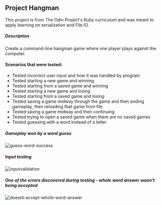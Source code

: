 ## Project Hangman

This project is from The Odin Project's Ruby curriculum and was meant to apply learning on serialization and File IO.

##### Description
Create a command-line hangman game where one player plays against the computer.

#### Scenarios that were tested:
- Tested incorrect user input and how it was handled by program
- Tested starting a new game and winning
- Tested starting from a saved game and winning
- Tested starting a new game and losing
- Tested starting from a saved game and losing
- Tested saving a game midway through the game and then ending gameplay, then reloading that game from file
- Tested saving a game midway and then continuing
- Tested trying to open a saved game when there are no saved games
- Tested guessing with a word instead of a letter

##### Gameplay won by a word guess
![guess-word-success](https://user-images.githubusercontent.com/31606901/181092516-15bb6806-8f8c-4a47-b317-b8c10d0e746d.gif)

##### Input testing
![inputvalidation](https://user-images.githubusercontent.com/31606901/181092654-d64fd661-a132-422d-bb4a-e41b315d4d8b.gif)

##### One of the errors discovered during testing - whole word answer wasn't being accepted
![doesnt-accept-whole-word-answer](https://user-images.githubusercontent.com/31606901/181092939-ff699c1a-21f8-496b-85d3-3bf519ff1e61.gif)
